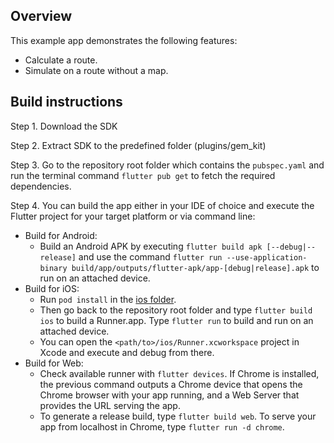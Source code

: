 ## Overview

This example app demonstrates the following features:
- Calculate a route.
- Simulate on a route without a map.

## Build instructions

Step 1. Download the SDK

Step 2. Extract SDK to the predefined folder (plugins/gem_kit)

Step 3. Go to the repository root folder which contains the ```pubspec.yaml``` and run the terminal command ```flutter pub get``` to fetch the required dependencies.

Step 4. You can build the app either in your IDE of choice and execute the Flutter project for your target platform or via command line:

- Build for Android:
  - Build an Android APK by executing ```flutter build apk [--debug|--release]``` and use the command ```flutter run --use-application-binary build/app/outputs/flutter-apk/app-[debug|release].apk``` to run on an attached device.
- Build for iOS:
  - Run ```pod install``` in the [ios folder](./ios/).
  - Then go back to the repository root folder and type ```flutter build ios``` to build a Runner.app. Type ```flutter run``` to build and run on an attached device.
  - You can open the ```<path/to>/ios/Runner.xcworkspace``` project in Xcode and execute and debug from there.
- Build for Web:
  - Check available runner with ```flutter devices```. If Chrome is installed, the previous command outputs a Chrome device that opens the Chrome browser with your app running, and a Web Server that provides the URL serving the app.
  - To generate a release build, type ```flutter build web```. To serve your app from localhost in Chrome, type ```flutter run -d chrome```.
